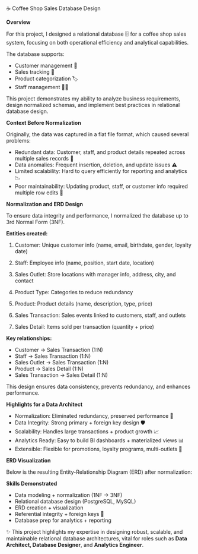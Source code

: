 ☕ Coffee Shop Sales Database Design

**Overview**

For this project, I designed a relational database 🗄️ for a coffee shop sales system, 
focusing on both operational efficiency and analytical capabilities. 

The database supports:
- Customer management 👥
- Sales tracking 🛒
- Product categorization 🏷️
- Staff management 👩‍💼

This project demonstrates my ability to analyze business requirements, design normalized schemas, and implement best practices in relational database design.


**Context Before Normalization**

Originally, the data was captured in a flat file format, which caused several problems:

- Redundant data: Customer, staff, and product details repeated across multiple sales records 🔄
- Data anomalies: Frequent insertion, deletion, and update issues ⚠️
- Limited scalability: Hard to query efficiently for reporting and analytics 📉
- Poor maintainability: Updating product, staff, or customer info required multiple row edits 🔧

**Normalization and ERD Design**


To ensure data integrity and performance, I normalized the database up to 3rd Normal Form (3NF).

**Entities created:**

1. Customer: Unique customer info (name, email, birthdate, gender, loyalty date)

2. Staff: Employee info (name, position, start date, location)

3. Sales Outlet: Store locations with manager info, address, city, and contact

4. Product Type: Categories to reduce redundancy

5. Product: Product details (name, description, type, price)

6. Sales Transaction: Sales events linked to customers, staff, and outlets

7. Sales Detail: Items sold per transaction (quantity + price)



**Key relationships:**

- Customer → Sales Transaction (1:N)
- Staff → Sales Transaction (1:N)
- Sales Outlet → Sales Transaction (1:N)
- Product → Sales Detail (1:N)
- Sales Transaction → Sales Detail (1:N)

This design ensures data consistency, prevents redundancy, and enhances performance.

**Highlights for a Data Architect**

- Normalization: Eliminated redundancy, preserved performance 📏
- Data Integrity: Strong primary + foreign key design 🛡️
- Scalability: Handles large transactions + product growth 📈
- Analytics Ready: Easy to build BI dashboards + materialized views 📊
- Extensible: Flexible for promotions, loyalty programs, multi-outlets 🔮

**ERD Visualization**

Below is the resulting Entity-Relationship Diagram (ERD) after normalization:



**Skills Demonstrated**

- Data modeling + normalization (1NF → 3NF)
- Relational database design (PostgreSQL, MySQL)
- ERD creation + visualization
- Referential integrity + foreign keys 🔑
- Database prep for analytics + reporting


✨ This project highlights my expertise in designing robust, scalable, and maintainable relational database architectures, 
vital for roles such as **Data Architect, Database Designer**, and **Analytics Engineer**.
